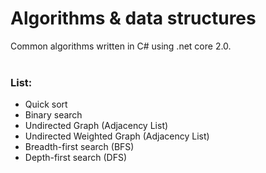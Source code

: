 # Algorithms & data structures

Common algorithms written in C# using .net core 2.0. <br/>
<br/>
### List:
- Quick sort
- Binary search
- Undirected Graph (Adjacency List)
- Undirected Weighted Graph (Adjacency List)
- Breadth-first search (BFS)
- Depth-first search (DFS)
